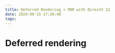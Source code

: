 ```yaml
---
title: Deferred Rendering + PBR with DirectX 12
date: 2024-08-15 17:20:48
tags:
---
```


# Deferred rendering

